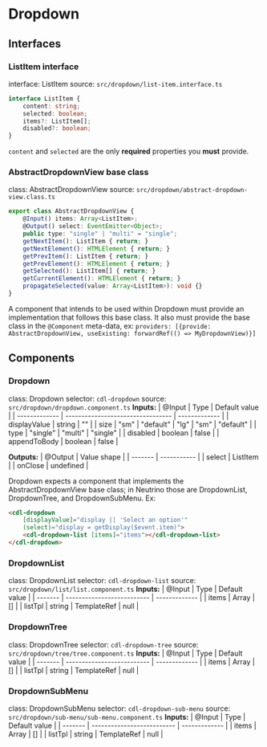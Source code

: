 # Dropdown

## Interfaces
### ListItem interface
interface: ListItem
source: `src/dropdown/list-item.interface.ts`
```typescript
interface ListItem {
	content: string;
	selected: boolean;
	items?: ListItem[];
	disabled?: boolean;
}
```
`content` and `selected` are the only **required** properties you **must** provide.

### AbstractDropdownView base class
class: AbstractDropdownView
source: `src/dropdown/abstract-dropdown-view.class.ts`
```typescript
export class AbstractDropdownView {
	@Input() items: Array<ListItem>;
	@Output() select: EventEmitter<Object>;
	public type: "single" | "multi" = "single";
	getNextItem(): ListItem { return; }
	getNextElement(): HTMLElement { return; }
	getPrevItem(): ListItem { return; }
	getPrevElement(): HTMLElement { return; }
	getSelected(): ListItem[] { return; }
	getCurrentElement(): HTMLElement { return; }
	propagateSelected(value: Array<ListItem>): void {}
}
```
A component that intends to be used within Dropdown must provide an implementation that follows this base class. It also must provide the base class in the `@Component` meta-data, ex: `providers: [{provide: AbstractDropdownView, useExisting: forwardRef(() => MyDropdownView)}]`

## Components
### Dropdown
class: Dropdown
selector: `cdl-dropdown`
source: `src/dropdown/dropdown.component.ts`
**Inputs:**
| @Input        | Type                              | Default value |
| ------------- | --------------------------------- | ------------- |
| displayValue  | string                            | ""            |
| size          | "sm" \| "default" \| "lg" \| "sm" | "default"     |
| type          | "single" \| "multi"               | "single"      |
| disabled      | boolean                           | false         |
| appendToBody  | boolean                           | false         |

**Outputs:**
| @Output | Value shape |
| ------- | ----------- |
| select  | ListItem    |
| onClose | undefined   |

Dropdown expects a component that implements the AbstractDropdownView base class; in Neutrino those are DropdownList, DropdownTree, and DropdownSubMenu.
Ex:
```html
<cdl-dropdown
	[displayValue]="display || 'Select an option'"
	(select)="display = getDisplay($event.item)">
	<cdl-dropdown-list [items]="items"></cdl-dropdown-list>
</cdl-dropdown>
```


### DropdownList
class: DropdownList
selector: `cdl-dropdown-list`
source: `src/dropdown/list/list.component.ts`
**Inputs:**
| @Input  | Type                       | Default value |
| ------- | -------------------------- | ------------- |
| items   | Array<ListItem>            | []            |
| listTpl | string \| TemplateRef<any> | null          |

###

### DropdownTree
class: DropdownTree
selector: `cdl-dropdown-tree`
source: `src/dropdown/tree/tree.component.ts`
**Inputs:**
| @Input  | Type                       | Default value |
| ------- | -------------------------- | ------------- |
| items   | Array<ListItem>            | []            |
| listTpl | string \| TemplateRef<any> | null          |

### DropdownSubMenu
class: DropdownSubMenu
selector: `cdl-dropdown-sub-menu`
source: `src/dropdown/sub-menu/sub-menu.component.ts`
**Inputs:**
| @Input  | Type                       | Default value |
| ------- | -------------------------- | ------------- |
| items   | Array<ListItem>            | []            |
| listTpl | string \| TemplateRef<any> | null          |

